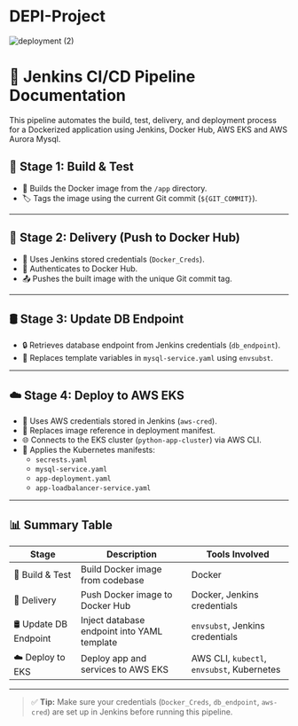 # DEPI-Project
![deployment (2)](https://github.com/user-attachments/assets/cc83c13f-4e9e-442c-9745-47dfaf98857d)

# 🚀 Jenkins CI/CD Pipeline Documentation

This pipeline automates the build, test, delivery, and deployment process for a Dockerized application using Jenkins, Docker Hub, AWS EKS and AWS Aurora Mysql.


## 🧱 Stage 1: Build & Test

- 🔨 Builds the Docker image from the `/app` directory.
- 🏷️ Tags the image using the current Git commit (`${GIT_COMMIT}`).

---

## 🚚 Stage 2: Delivery (Push to Docker Hub)

- 🔐 Uses Jenkins stored credentials (`Docker_Creds`).
- 🔑 Authenticates to Docker Hub.
- 📤 Pushes the built image with the unique Git commit tag.

---

## 🛢️ Stage 3: Update DB Endpoint

- 🔒 Retrieves database endpoint from Jenkins credentials (`db_endpoint`).
- 📄 Replaces template variables in `mysql-service.yaml` using `envsubst`.

---

## ☁️ Stage 4: Deploy to AWS EKS

- 🔑 Uses AWS credentials stored in Jenkins (`aws-cred`).
- 🔄 Replaces image reference in deployment manifest.
- 🌐 Connects to the EKS cluster (`python-app-cluster`) via AWS CLI.
- 🚢 Applies the Kubernetes manifests:
  - `secrests.yaml`
  - `mysql-service.yaml`
  - `app-deployment.yaml`
  - `app-loadbalancer-service.yaml`

---

## 📊 Summary Table

| Stage               | Description                                  | Tools Involved                           |
|--------------------|----------------------------------------------|-------------------------------------------|
| 🧱 Build & Test      | Build Docker image from codebase             | Docker                                     |
| 🚚 Delivery          | Push Docker image to Docker Hub              | Docker, Jenkins credentials                |
| 🛢️ Update DB Endpoint| Inject database endpoint into YAML template | `envsubst`, Jenkins credentials            |
| ☁️ Deploy to EKS     | Deploy app and services to AWS EKS           | AWS CLI, `kubectl`, `envsubst`, Kubernetes |

---

> ✅ **Tip:** Make sure your credentials (`Docker_Creds`, `db_endpoint`, `aws-cred`) are set up in Jenkins before running this pipeline.

```

